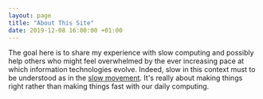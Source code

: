 ```yaml
---
layout: page
title: "About This Site"
date: 2019-12-08 16:00:00 +01:00
---
```


The goal here is to share my experience with slow computing and possibly help others who might feel overwhelmed by the ever increasing pace at which information technologies evolve. Indeed, slow in this context must to be understood as in the [slow movement](https://en.wikipedia.org/wiki/Slow_movement_(culture)). It's really about making things right rather than making things fast with our daily computing. 
